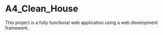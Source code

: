# A4_Clean_House
This project is a fully functional web application using a web development framework.
